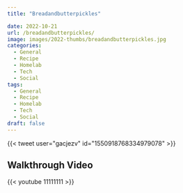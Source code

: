 ```yaml
---
title: "Breadandbutterpickles"

date: 2022-10-21
url: /breadandbutterpickles/
image: images/2022-thumbs/breadandbutterpickles.jpg
categories:
  - General
  - Recipe
  - Homelab
  - Tech
  - Social
tags:
  - General
  - Recipe
  - Homelab
  - Tech
  - Social
draft: false
---
```

<!--more-->

{{< tweet user="gacjezv" id="1550918768334979078" >}}






## Walkthrough Video

{{< youtube 11111111 >}}